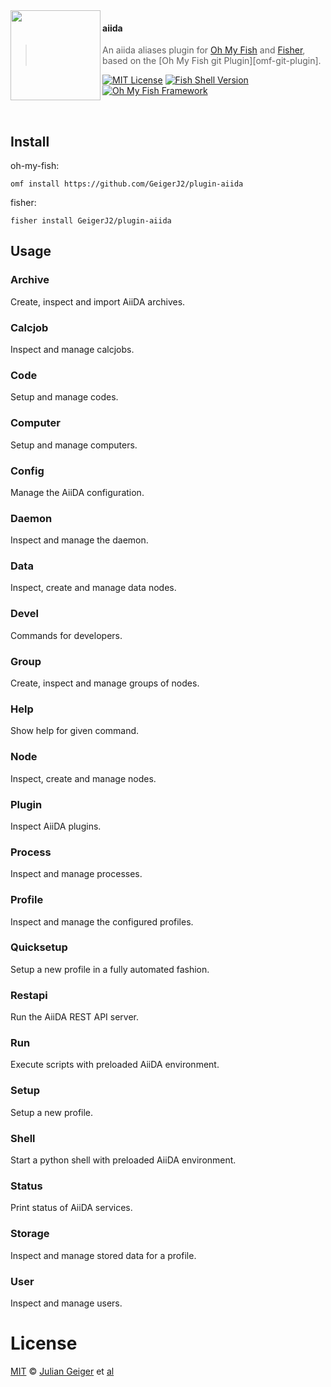 <img src="https://cdn.rawgit.com/oh-my-fish/oh-my-fish/e4f1c2e0219a17e2c748b824004c8d0b38055c16/docs/logo.svg" align="left" width="144px" height="144px"/>

#### aiida

> An aiida aliases plugin for [Oh My Fish][omf-link] and [Fisher][fisher-link],
> based on the [Oh My Fish git Plugin][omf-git-plugin].

[![MIT License](https://img.shields.io/badge/license-MIT-007EC7.svg?style=flat-square)](/LICENSE)
[![Fish Shell Version](https://img.shields.io/badge/fish-v3.5.0-007EC7.svg?style=flat-square)](https://fishshell.com)
[![Oh My Fish Framework](https://img.shields.io/badge/Oh%20My%20Fish-Framework-007EC7.svg?style=flat-square)](https://www.github.com/oh-my-fish/oh-my-fish)

<br/>

## Install

oh-my-fish:

```fish
omf install https://github.com/GeigerJ2/plugin-aiida
```

fisher:

```fish
fisher install GeigerJ2/plugin-aiida
```

<div style="page-break-after: always;"></div>

## Usage

### Archive

Create, inspect and import AiiDA archives.

### Calcjob

Inspect and manage calcjobs.

### Code

Setup and manage codes.

### Computer

Setup and manage computers.

### Config

Manage the AiiDA configuration.

### Daemon

Inspect and manage the daemon.

### Data

Inspect, create and manage data nodes.

### Devel

Commands for developers.

### Group

Create, inspect and manage groups of nodes.

### Help

Show help for given command.

### Node

Inspect, create and manage nodes.

### Plugin

Inspect AiiDA plugins.

### Process

Inspect and manage processes.

### Profile

Inspect and manage the configured profiles.

### Quicksetup

Setup a new profile in a fully automated fashion.

### Restapi

Run the AiiDA REST API server.

### Run

Execute scripts with preloaded AiiDA environment.

### Setup

Setup a new profile.

### Shell

Start a python shell with preloaded AiiDA environment.

### Status

Print status of AiiDA services.

### Storage

Inspect and manage stored data for a profile.

### User

Inspect and manage users.

# License

[MIT][mit] © [Julian Geiger][author] et [al][contributors]

[mit]: https://opensource.org/licenses/MIT
[author]: https://github.com/GeigerJ2
[contributors]: https://github.com/GeigerJ2/plugin-aiida/graphs/contributors
[omf-link]: https://github.com/oh-my-fish/oh-my-fish
[fisher-link]: https://github.com/jorgebucaran/fisher
